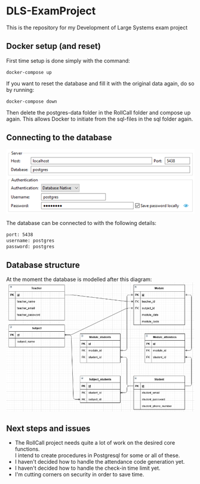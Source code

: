 # DLS-ExamProject
This is the repository for my Development of Large Systems exam project

## Docker setup (and reset)

First time setup is done simply with the command:
```
docker-compose up
```
If you want to reset the database and fill it with the original data again, do so by running:
```
docker-compose down
```
Then delete the postgres-data folder in the RollCall folder and compose up again. This allows Docker to initiate from the sql-files in the sql folder again.

## Connecting to the database

![My database connection in DBeaver](img/Roll_Call_DB_Connection.PNG "Database Connection Image")

The database can be connected to with the following details:
```
port: 5438
username: postgres
password: postgres
```

## Database structure

At the moment the database is modelled after this diagram:
![Might still change in case there's a smarter way to handle the references.](img/Roll_Call_DB_Diagram_v1.PNG "The first version of the database")

## Next steps and issues

* The RollCall project needs quite a lot of work on the desired core functions. <br>I intend to create procedures in Postgresql for some or all of these.
* I haven't decided how to handle the attendance code generation yet.
* I haven't decided how to handle the check-in time limit yet.
* I'm cutting corners on security in order to save time.
